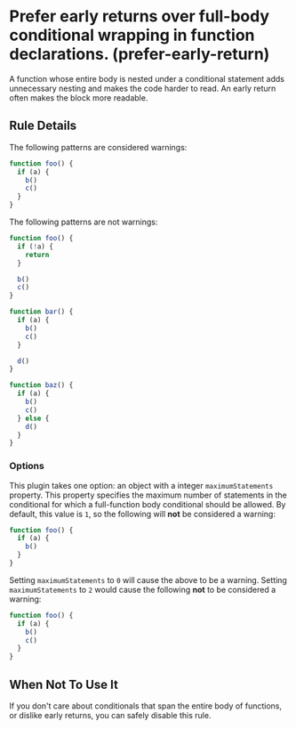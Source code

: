 # Prefer early returns over full-body conditional wrapping in function declarations. (prefer-early-return)

A function whose entire body is nested under a conditional statement adds unnecessary nesting and makes the code harder to read. An early return often makes the block more readable.

## Rule Details

The following patterns are considered warnings:

```js
function foo() {
  if (a) {
    b()
    c()
  }
}
```

The following patterns are not warnings:

```js
function foo() {
  if (!a) {
    return
  }

  b()
  c()
}

function bar() {
  if (a) {
    b()
    c()
  }

  d()
}

function baz() {
  if (a) {
    b()
    c()
  } else {
    d()
  }
}
```

### Options

This plugin takes one option: an object with a integer `maximumStatements` property. This property specifies the maximum number of statements in the conditional for which a full-function body conditional should be allowed. By default, this value is `1`, so the following will **not** be considered a warning:

```js
function foo() {
  if (a) {
    b()
  }
}
```

Setting `maximumStatements` to `0` will cause the above to be a warning. Setting `maximumStatements` to `2` would cause the following **not** to be considered a warning:

```js
function foo() {
  if (a) {
    b()
    c()
  }
}
```

## When Not To Use It

If you don't care about conditionals that span the entire body of functions, or dislike early returns, you can safely disable this rule.
